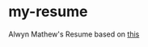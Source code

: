 # my-resume
Alwyn Mathew's Resume based on [this](https://www.overleaf.com/articles/nickolas-alves-academic-cv/kymqsxgzwstc)
